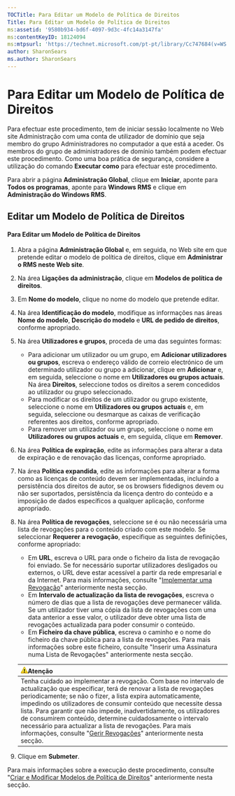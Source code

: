 ```yaml
---
TOCTitle: Para Editar um Modelo de Política de Direitos
Title: Para Editar um Modelo de Política de Direitos
ms:assetid: '9580b934-bd6f-4097-9d3c-4fc14a3147fa'
ms:contentKeyID: 18124094
ms:mtpsurl: 'https://technet.microsoft.com/pt-pt/library/Cc747684(v=WS.10)'
author: SharonSears
ms.author: SharonSears
---
```


Para Editar um Modelo de Política de Direitos
=============================================

Para efectuar este procedimento, tem de iniciar sessão localmente no Web site Administração com uma conta de utilizador de domínio que seja membro do grupo Administradores no computador a que está a aceder. Os membros do grupo de administradores de domínio também podem efectuar este procedimento. Como uma boa prática de segurança, considere a utilização do comando **Executar como** para efectuar este procedimento.

Para abrir a página **Administração Global**, clique em **Iniciar**, aponte para **Todos os programas**, aponte para **Windows RMS** e clique em **Administração do Windows RMS**.

Editar um Modelo de Política de Direitos
----------------------------------------

#### Para Editar um Modelo de Política de Direitos

1.  Abra a página **Administração Global** e, em seguida, no Web site em que pretende editar o modelo de política de direitos, clique em **Administrar o RMS neste Web site**.

2.  Na área **Ligações da administração**, clique em **Modelos de política de direitos**.

3.  Em **Nome do modelo**, clique no nome do modelo que pretende editar.

4.  Na área **Identificação do modelo**, modifique as informações nas áreas **Nome do modelo**, **Descrição do modelo** e **URL de pedido de direitos**, conforme apropriado.

5.  Na área **Utilizadores e grupos**, proceda de uma das seguintes formas:

    -   Para adicionar um utilizador ou um grupo, em **Adicionar utilizadores ou grupos**, escreva o endereço válido de correio electrónico de um determinado utilizador ou grupo a adicionar, clique em **Adicionar** e, em seguida, seleccione o nome em **Utilizadores ou grupos actuais**. Na área **Direitos**, seleccione todos os direitos a serem concedidos ao utilizador ou grupo seleccionado.
    -   Para modificar os direitos de um utilizador ou grupo existente, seleccione o nome em **Utilizadores ou grupos actuais** e, em seguida, seleccione ou desmarque as caixas de verificação referentes aos direitos, conforme apropriado.
    -   Para remover um utilizador ou um grupo, seleccione o nome em **Utilizadores ou grupos actuais** e, em seguida, clique em **Remover**.

6.  Na área **Política de expiração**, edite as informações para alterar a data de expiração e de renovação das licenças, conforme apropriado.

7.  Na área **Política expandida**, edite as informações para alterar a forma como as licenças de conteúdo devem ser implementadas, incluindo a persistência dos direitos de autor, se os browsers fidedignos devem ou não ser suportados, persistência da licença dentro do conteúdo e a imposição de dados específicos a qualquer aplicação, conforme apropriado.

8.  Na área **Política de revogações**, seleccione se é ou não necessária uma lista de revogações para o conteúdo criado com este modelo. Se seleccionar **Requerer a revogação**, especifique as seguintes definições, conforme apropriado:

    -   Em **URL**, escreva o URL para onde o ficheiro da lista de revogação foi enviado. Se for necessário suportar utilizadores desligados ou externos, o URL deve estar acessível a partir da rede empresarial e da Internet. Para mais informações, consulte "[Implementar uma Revogação](https://technet.microsoft.com/4735f060-7197-4ae2-830a-f91bcc4de30a)" anteriormente nesta secção.
    -   Em **Intervalo de actualização da lista de revogações**, escreva o número de dias que a lista de revogações deve permanecer válida. Se um utilizador tiver uma cópia da lista de revogações com uma data anterior a esse valor, o utilizador deve obter uma lista de revogações actualizada para poder consumir o conteúdo.
    -   Em **Ficheiro da chave pública**, escreva o caminho e o nome do ficheiro da chave pública para a lista de revogações. Para mais informações sobre este ficheiro, consulte "Inserir uma Assinatura numa Lista de Revogações" anteriormente nesta secção.

    | ![](/security-updates/images/Cc747684.Caution(WS.10).gif)Atenção                                                                                                                                                                                                                                                                                                                                                                                                                                                                                                                                          |
    |----------------------------------------------------------------------------------------------------------------------------------------------------------------------------------------------------------------------------------------------------------------------------------------------------------------------------------------------------------------------------------------------------------------------------------------------------------------------------------------------------------------------------------------------------------------------------------------------------------------------|
    | Tenha cuidado ao implementar a revogação. Com base no intervalo de actualização que especificar, terá de renovar a lista de revogações periodicamente; se não o fizer, a lista expira automaticamente, impedindo os utilizadores de consumir conteúdo que necessite dessa lista. Para garantir que não impede, inadvertidamente, os utilizadores de consumirem conteúdo, determine cuidadosamente o intervalo necessário para actualizar a lista de revogações. Para mais informações, consulte "[Gerir Revogações](https://technet.microsoft.com/df732a7d-1fb0-4845-87ca-fab4bc5f98a0)" anteriormente nesta secção. |

9.  Clique em **Submeter**.

Para mais informações sobre a execução deste procedimento, consulte "[Criar e Modificar Modelos de Política de Direitos](https://technet.microsoft.com/6014176f-ef71-4d29-b3e3-da129c18563d)" anteriormente nesta secção.
